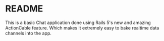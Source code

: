 # README

This is a basic Chat application done using Rails 5's new and amazing ActionCable feature. Which makes it extremely easy to bake realtime data channels into the app.
